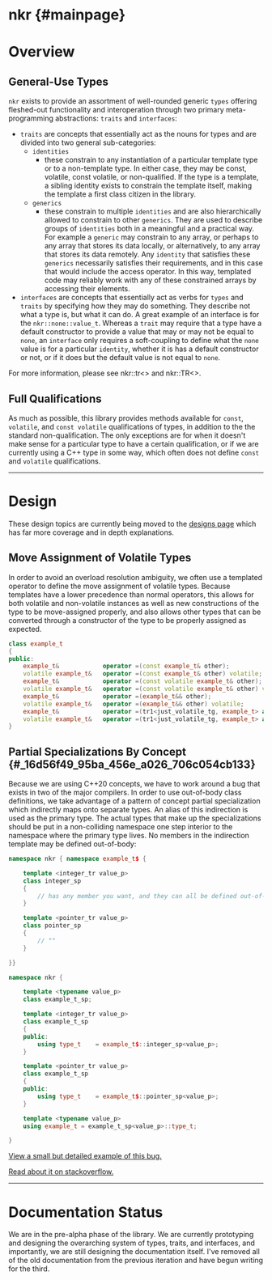 # nkr {#mainpage}

# Overview

## General-Use Types
`nkr` exists to provide an assortment of well-rounded generic `types` offering fleshed-out functionality and interoperation through two primary meta-programming abstractions: `traits` and `interfaces`:
- `traits` are concepts that essentially act as the nouns for types and are divided into two general sub-categories:
  - `identities`
    - these constrain to any instantiation of a particular template type or to a non-template type. In either case, they may be const, volatile, const volatile, or non-qualified. If the type is a template, a sibling identity exists to constrain the template itself, making the template a first class citizen in the library.
  - `generics`
    - these constrain to multiple `identities` and are also hierarchically allowed to constrain to other `generics`. They are used to describe groups of `identities` both in a meaningful and a practical way. For example a `generic` may constrain to any array, or perhaps to any array that stores its data locally, or alternatively, to any array that stores its data remotely. Any `identity` that satisfies these `generics` necessarily satisfies their requirements, and in this case that would include the access operator. In this way, templated code may reliably work with any of these constrained arrays by accessing their elements.
- `interfaces` are concepts that essentially act as verbs for `types` and `traits` by specifying how they may do something. They describe not what a type is, but what it can do. A great example of an interface is for the `nkr::none::value_t`. Whereas a `trait` may require that a type have a default constructor to provide a value that may or may not be equal to `none`, an `interface` only requires a soft-coupling to define what the `none` value is for a particular `identity`, whether it is has a default constructor or not, or if it does but the default value is not equal to `none`.

For more information, please see nkr::tr<> and nkr::TR<>.

## Full Qualifications
As much as possible, this library provides methods available for `const`, `volatile`, and `const volatile` qualifications of types, in addition to the the standard non-qualification. The only exceptions are for when it doesn't make sense for a particular type to have a certain qualification, or if we are currently using a C++ type in some way, which often does not define `const` and `volatile` qualifications.

---

# Design

These design topics are currently being moved to the [designs page](designs.md) which has far more coverage and in depth explanations.

## Move Assignment of Volatile Types
In order to avoid an overload resolution ambiguity, we often use a templated operator to define the move assignment of volatile types. Because templates have a lower precedence than normal operators, this allows for both volatile and non-volatile instances as well as new constructions of the type to be move-assigned properly, and also allows other types that can be converted through a constructor of the type to be properly assigned as expected.

```cpp
class example_t
{
public:
    example_t&            operator =(const example_t& other);
    volatile example_t&   operator =(const example_t& other) volatile;
    example_t&            operator =(const volatile example_t& other);
    volatile example_t&   operator =(const volatile example_t& other) volatile;
    example_t&            operator =(example_t&& other);                                        // may match any rvalue that is or can be converted implicitly to an example_t
    volatile example_t&   operator =(example_t&& other) volatile;                               // ""
    example_t&            operator =(tr1<just_volatile_tg, example_t> auto&& other);            // only ever resolves if given a volatile example_t&&
    volatile example_t&   operator =(tr1<just_volatile_tg, example_t> auto&& other) volatile;   // ""
}
```

## Partial Specializations By Concept {#_16d56f49_95ba_456e_a026_706c054cb133}
Because we are using C++20 concepts, we have to work around a bug that exists in two of the major compilers. In order to use out-of-body class definitions, we take advantage of a pattern of concept partial specialization which indirectly maps onto separate types. An alias of this indirection is used as the primary type. The actual types that make up the specializations should be put in a non-colliding namespace one step interior to the namespace where the primary type lives. No members in the indirection template may be defined out-of-body:

```cpp
namespace nkr { namespace example_t$ {

    template <integer_tr value_p>
    class integer_sp
    {
        // has any member you want, and they can all be defined out-of-body
    }

    template <pointer_tr value_p>
    class pointer_sp
    {
        // ""
    }

}}

namespace nkr {

    template <typename value_p>
    class example_t_sp;

    template <integer_tr value_p>
    class example_t_sp
    {
    public:
        using type_t    = example_t$::integer_sp<value_p>;
    }

    template <pointer_tr value_p>
    class example_t_sp
    {
    public:
        using type_t    = example_t$::pointer_sp<value_p>;
    }

    template <typename value_p>
    using example_t = example_t_sp<value_p>::type_t;

}
```
[View a small but detailed example of this bug.](https://github.com/r-neal-kelly/the_concept_bug)

[Read about it on stackoverflow.](https://stackoverflow.com/questions/68589314/how-to-define-a-specialized-class-method-outside-of-class-body-in-c)

---

# Documentation Status

We are in the pre-alpha phase of the library. We are currently prototyping and designing the overarching system of types, traits, and interfaces, and importantly, we are still designing the documentation itself. I've removed all of the old documentation from the previous iteration and have begun writing for the third.
